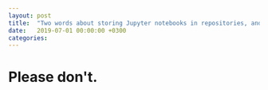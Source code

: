```yaml
---
layout: post
title:  "Two words about storing Jupyter notebooks in repositories, and using them in production"
date:   2019-07-01 00:00:00 +0300
categories: 
---
```


# Please don't.
